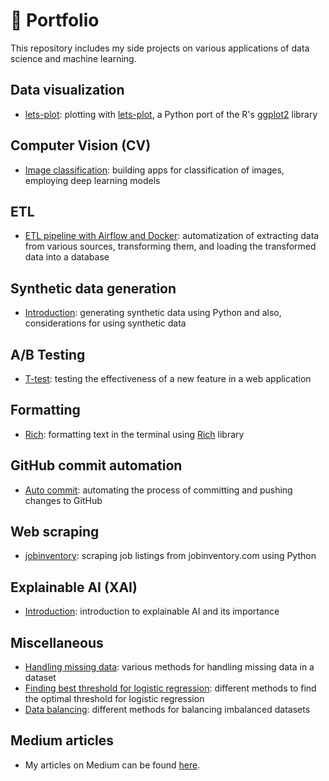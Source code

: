 # :rocket: Portfolio

This repository includes my side projects on various applications of data science and machine learning.

## Data visualization

- [lets-plot](data-visualization/lets-plot): plotting with [lets-plot](https://lets-plot.org/index.html), a Python port of the R's [ggplot2](https://ggplot2.tidyverse.org/) library

## Computer Vision (CV)

- [Image classification](computer-vision/image-classification/): building apps for classification of images, employing deep learning models

## ETL

- [ETL pipeline with Airflow and Docker](etl/airflow-docker): automatization of extracting data from various sources, transforming them, and loading the transformed data into a database

## Synthetic data generation

- [Introduction](synthetic-data/intro.ipynb): generating synthetic data using Python and also, considerations for using synthetic data

## A/B Testing

- [T-test](ab-test/t-test): testing the effectiveness of a new feature in a web application

## Formatting

- [Rich](formatting/rich/rich.ipynb): formatting text in the terminal using [Rich](https://github.com/Textualize/rich) library

## GitHub commit automation

- [Auto commit](auto-commit): automating the process of committing and pushing changes to GitHub

## Web scraping

- [jobinventory](scrape/jobinventory.com): scraping job listings from jobinventory.com using Python

## Explainable AI (XAI)

- [Introduction](xai/intro.ipynb): introduction to explainable AI and its importance

## Miscellaneous

- [Handling missing data](misc/missing-data.ipynb): various methods for handling missing data in a dataset
- [Finding best threshold for logistic regression](misc/threshold-logistic-regression.ipynb): different methods to find the optimal threshold for logistic regression
- [Data balancing](misc/data-balancing.ipynb): different methods for balancing imbalanced datasets

## Medium articles

- My articles on Medium can be found [here](https://medium.com/@morihosseini/).
